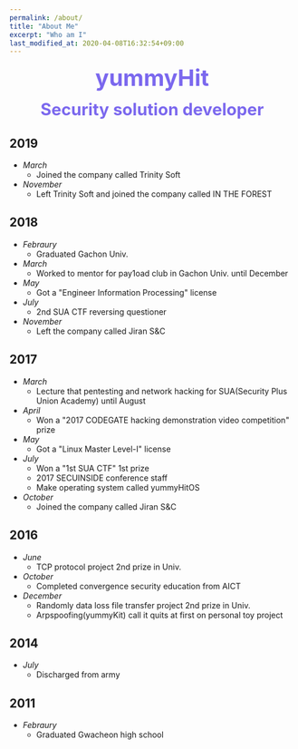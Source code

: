```yaml
---
permalink: /about/
title: "About Me"
excerpt: "Who am I"
last_modified_at: 2020-04-08T16:32:54+09:00
---
```


<p style="TEXT-ALIGN: center"><span style="color: #7B68EE; font-size: 30pt;"><strong>yummyHit</strong></span></p>
<p style="TEXT-ALIGN: center"><span style="color: #7B68EE; font-size: 22pt;"><strong>Security solution developer</strong></span></p>


## 2019
- *March*
	- Joined the company called Trinity Soft
- *November*
	- Left Trinity Soft and joined the company called IN THE FOREST

## 2018
- *Febraury*
	- Graduated Gachon Univ.
- *March*
	- Worked to mentor for pay1oad club in Gachon Univ. until December
- *May*
	- Got a "Engineer Information Processing" license
- *July*
	- 2nd SUA CTF reversing questioner
- *November*
	- Left the company called Jiran S&C

## 2017
- *March*
	- Lecture that pentesting and network hacking for SUA(Security Plus Union Academy) until August
- *April*
	- Won a "2017 CODEGATE hacking demonstration video competition" prize
- *May*
	- Got a "Linux Master Level-I" license
- *July*
	- Won a "1st SUA CTF" 1st prize
	- 2017 SECUINSIDE conference staff
	- Make operating system called yummyHitOS
- *October*
	- Joined the company called Jiran S&C

## 2016
- *June*
	- TCP protocol project 2nd prize in Univ.
- *October*
	- Completed convergence security education from AICT
- *December*
	- Randomly data loss file transfer project 2nd prize in Univ.
	- Arpspoofing(yummyKit) call it quits at first on personal toy project

## 2014
- *July*
	- Discharged from army

## 2011
- *Febraury*
	- Graduated Gwacheon high school
